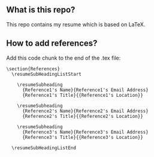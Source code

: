 What is this repo?
--------------------------------------------------------
This repo contains my resume which is based on LaTeX.

How to add references?
--------------------------------------------------------
Add this code chunk to the end of the .tex file:
```
\section{References}
  \resumeSubHeadingListStart

    \resumeSubheading
      {Reference1's Name}{Reference1's Email Address}
      {Reference1's Title}{{Reference1's Location}}

    \resumeSubheading
      {Reference2's Name}{Reference2's Email Address}
      {Reference2's Title}{{Reference2's Location}}

    \resumeSubheading
      {Reference3's Name}{Reference3's Email Address}
      {Reference3's Title}{{Reference3's Location}}

  \resumeSubHeadingListEnd
```
